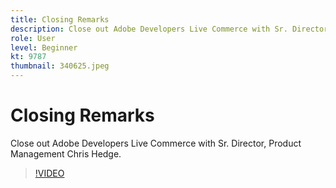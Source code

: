 ```yaml
---
title: Closing Remarks
description: Close out Adobe Developers Live Commerce with Sr. Director, Product Management Chris Hedge.
role: User
level: Beginner
kt: 9787
thumbnail: 340625.jpeg
---
```


# Closing Remarks

Close out Adobe Developers Live Commerce with Sr. Director, Product Management Chris Hedge.

>[!VIDEO](https://video.tv.adobe.com/v/340625/?quality=12&learn=on)
